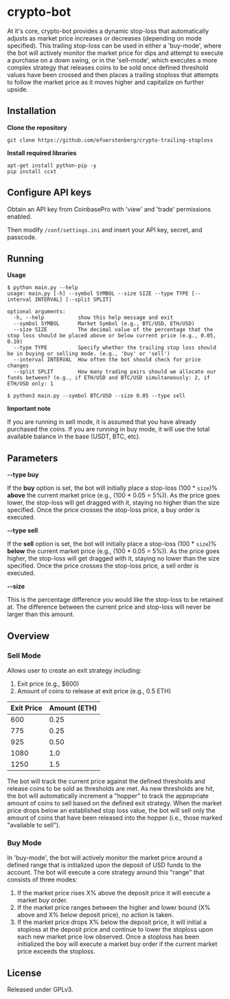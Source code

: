 # crypto-bot
At it's core, crypto-bot provides a dynamic stop-loss that automatically adjusts as market price increases or decreases (depending on mode specified). This trailing stop-loss can be used in either a 'buy-mode', where the bot will actively monitor the market price for dips and attempt to execute a purchase on a down swing, or in the 'sell-mode', which executes a more complex strategy that releases coins to be sold once defined threshold values have been crossed and then places a trailing stoploss that attempts to follow the market price as it moves higher and capitalize on further upside. 


## Installation

**Clone the repository**
```
git clone https://github.com/efuerstenberg/crypto-trailing-stoploss
```

**Install required libraries**
```
apt-get install python-pip -y
pip install ccxt
```


## Configure API keys

Obtain an API key from CoinbasePro with 'view' and 'trade' permissions enabled. 

Then modify `/conf/settings.ini` and insert your API key, secret, and passcode.



## Running

**Usage**

```
$ python main.py --help
usage: main.py [-h] --symbol SYMBOL --size SIZE --type TYPE [--interval INTERVAL] [--split SPLIT]

optional arguments:
  -h, --help           show this help message and exit
  --symbol SYMBOL      Market Symbol (e.g., BTC/USD, ETH/USD)
  --size SIZE          The decimal value of the percentage that the stop loss should be placed above or below current price (e.g., 0.05, 0.10)
  --type TYPE          Specify whether the trailing stop loss should be in buying or selling mode. (e.g., 'buy' or 'sell')
  --interval INTERVAL  How often the bot should check for price changes
  --split SPLIT        How many trading pairs should we allocate our funds between? (e.g., if ETH/USD and BTC/USD simultaneously: 2, if ETH/USD only: 1
```
```
$ python3 main.py --symbol BTC/USD --size 0.05 --type sell
```


**Important note**

If you are running in sell mode, it is assumed that you have already purchased the coins. If you are running in buy mode, it will use the total available balance in the base (USDT, BTC, etc).


## Parameters

**--type buy**

If the **buy** option is set, the bot will initially place a stop-loss (100 * `size`)% **above** the current market price (e.g., (100 * 0.05 = 5%)). As the price goes lower, the stop-loss will get dragged with it, staying no higher than the size specified. Once the price crosses the stop-loss price, a buy order is executed.

**--type sell**

If the **sell** option is set, the bot will initially place a stop-loss (100 * `size`)% **below** the current market price (e.g., (100 * 0.05 = 5%)). As the price goes higher, the stop-loss will get dragged with it, staying no lower than the size specified. Once the price crosses the stop-loss price, a sell order is executed.

**--size**

This is the percentage difference you would like the stop-loss to be retained at. The difference between the current price and stop-loss will never be larger than this amount.

## Overview

### Sell Mode
Allows user to create an exit strategy including:
1. Exit price (e.g., $600)
2. Amount of coins to release at exit price (e.g., 0.5 ETH)

| Exit Price | Amount (ETH) |
|-----|------|
| 600 | 0.25 |
| 775 | 0.25 |
| 925 | 0.50 |
| 1080 | 1.0 |
| 1250 | 1.5 |

The bot will track the current price against the defined thresholds and release coins to be sold as thresholds are met. As new thresholds are hit, the bot will automatically increment a "hopper" to track the appropriate amount of coins to sell based on the defined exit strategy. When the market price drops below an established stop loss value, the bot will sell only the amount of coins that have been released into the hopper (i.e., those marked "available to sell"). 

### Buy Mode

In 'buy-mode', the bot will actively monitor the market price around a defined range that is initialized upon the deposit of USD funds to the account. The bot will execute a core strategy around this "range" that consists of three modes: 

1. If the market price rises X% above the deposit price it will execute a market buy order. 
2. If the market price ranges between the higher and lower bound (X% above and X% below deposit price), no action is taken.
3. If the market price drops X% below the deposit price, it will initial a stoploss at the deposit price and continue to lower the stoploss upon each new market price low observed. Once a stoploss has been initialized the boy will execute a market buy order if the current market price exceeds the stoploss. 


## License
Released under GPLv3.
